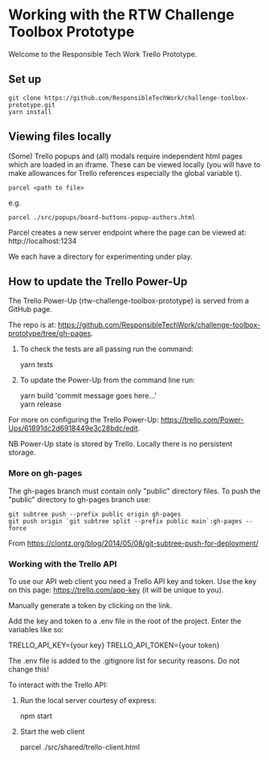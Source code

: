 # Working with the RTW Challenge Toolbox Prototype

Welcome to the Responsible Tech Work Trello Prototype.

## Set up

    git clone https://github.com/ResponsibleTechWork/challenge-toolbox-prototype.git
    yarn install

## Viewing files locally

(Some) Trello popups and (all) modals require independent html pages which are loaded in an iframe. These can be viewed locally (you will have to make allowances for Trello references especially the global variable t).

    parcel <path to file>

e.g. 

    parcel ./src/popups/board-buttons-popup-authors.html

Parcel creates a new server endpoint where the page can be viewed at: http://localhost:1234 

We each have a directory for experimenting under play.

## How to update the Trello Power-Up

The Trello Power-Up (rtw-challenge-toolbox-prototype) is served from a GitHub page.

The repo is at: https://github.com/ResponsibleTechWork/challenge-toolbox-prototype/tree/gh-pages.

1) To check the tests are all passing run the command:

    yarn tests

2) To update the Power-Up from the command line run:

    yarn build 'commit message goes here…'  
    yarn release

For more on configuring the Trello Power-Up: https://trello.com/Power-Ups/61891dc2d6918449e3c28bdc/edit.

NB Power-Up state is stored by Trello. Locally there is no persistent storage.

### More on gh-pages

The gh-pages branch must contain only "public" directory files. To push the "public" directory to gh-pages branch use:

    git subtree push --prefix public origin gh-pages  
    git push origin `git subtree split --prefix public main`:gh-pages --force

From https://clontz.org/blog/2014/05/08/git-subtree-push-for-deployment/

### Working with the Trello API

To use our API web client you need a Trello API key and token. Use the key on this page: https://trello.com/app-key (it will be unique to you).

Manually generate a token by clicking on the link.

Add the key and token to a .env file in the root of the project. Enter the variables like so:

TRELLO_API_KEY={your key}
TRELLO_API_TOKEN={your token}

The .env file is added to the .gitignore list for security reasons. Do not change this!

To interact with the Trello API:

1. Run the local server courtesy of express:

    npm start

2. Start the web client

    parcel ./src/shared/trello-client.html

